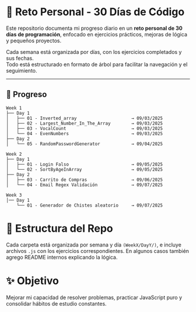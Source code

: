 # 🚀 Reto Personal - 30 Días de Código

Este repositorio documenta mi progreso diario en un **reto personal de 30 días de programación**, enfocado en ejercicios prácticos, mejoras de lógica y pequeños proyectos.

Cada semana está organizada por días, con los ejercicios completados y sus fechas.  
Todo está estructurado en formato de árbol para facilitar la navegación y el seguimiento.

---

## 📅 Progreso

```plaintext
Week 1
├── Day 1
│   ├── 01 - Inverted_array                     → 09/03/2025  
│   ├── 02 - Largest_Number_In_The_Array        → 09/03/2025  
│   ├── 03 - VocalCount                         → 09/03/2025  
│   └── 04 - EvenNumbers                        → 09/03/2025  
├── Day 2
│   └── 05 - RandomPasswordGenerator            → 09/04/2025  

Week 2
├── Day 1
│   ├── 01 - Login Falso                        → 09/05/2025  
│   └── 02 - SortByAgeInArray                   → 09/05/2025  
├── Day 2
│   ├── 03 - Carrito de Compras                 → 09/06/2025  
│   └── 04 - Email Regex Validación             → 09/07/2025  

Week 3
│── Day 1
    └── 01 - Generador de Chistes aleatorio     → 09/07/2025  
```

# 📂 Estructura del Repo
Cada carpeta está organizada por semana y día `(WeekX/DayY/)`, e incluye archivos `.js` con los ejercicios correspondientes.
En algunos casos también agrego README internos explicando la lógica.

# ✨ Objetivo
Mejorar mi capacidad de resolver problemas, practicar JavaScript puro y consolidar hábitos de estudio constantes.